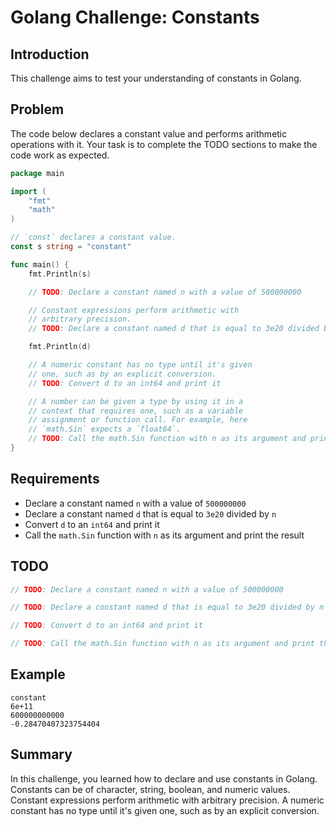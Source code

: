 # Golang Challenge: Constants

## Introduction

This challenge aims to test your understanding of constants in Golang.

## Problem

The code below declares a constant value and performs arithmetic operations with it. Your task is to complete the TODO sections to make the code work as expected.

```go
package main

import (
	"fmt"
	"math"
)

// `const` declares a constant value.
const s string = "constant"

func main() {
	fmt.Println(s)

	// TODO: Declare a constant named n with a value of 500000000

	// Constant expressions perform arithmetic with
	// arbitrary precision.
	// TODO: Declare a constant named d that is equal to 3e20 divided by n

	fmt.Println(d)

	// A numeric constant has no type until it's given
	// one, such as by an explicit conversion.
	// TODO: Convert d to an int64 and print it

	// A number can be given a type by using it in a
	// context that requires one, such as a variable
	// assignment or function call. For example, here
	// `math.Sin` expects a `float64`.
	// TODO: Call the math.Sin function with n as its argument and print the result
}
```

## Requirements

- Declare a constant named `n` with a value of `500000000`
- Declare a constant named `d` that is equal to `3e20` divided by `n`
- Convert `d` to an `int64` and print it
- Call the `math.Sin` function with `n` as its argument and print the result

## TODO

```go
// TODO: Declare a constant named n with a value of 500000000

// TODO: Declare a constant named d that is equal to 3e20 divided by n

// TODO: Convert d to an int64 and print it

// TODO: Call the math.Sin function with n as its argument and print the result
```

## Example

```
constant
6e+11
600000000000
-0.28470407323754404
```

## Summary

In this challenge, you learned how to declare and use constants in Golang. Constants can be of character, string, boolean, and numeric values. Constant expressions perform arithmetic with arbitrary precision. A numeric constant has no type until it's given one, such as by an explicit conversion.
